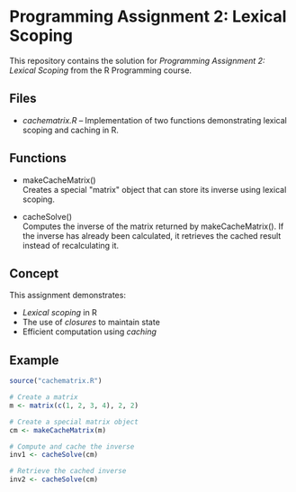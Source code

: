 # Programming Assignment 2: Lexical Scoping

This repository contains the solution for *Programming Assignment 2: Lexical Scoping* from the R Programming course.

## Files
- *cachematrix.R* – Implementation of two functions demonstrating lexical scoping and caching in R.

## Functions
- makeCacheMatrix()  
  Creates a special "matrix" object that can store its inverse using lexical scoping.  

- cacheSolve()  
  Computes the inverse of the matrix returned by makeCacheMatrix(). If the inverse has already been calculated, it retrieves the cached result instead of recalculating it.

## Concept
This assignment demonstrates:
- *Lexical scoping* in R  
- The use of *closures* to maintain state  
- Efficient computation using *caching*  

## Example
```R
source("cachematrix.R")

# Create a matrix
m <- matrix(c(1, 2, 3, 4), 2, 2)

# Create a special matrix object
cm <- makeCacheMatrix(m)

# Compute and cache the inverse
inv1 <- cacheSolve(cm)

# Retrieve the cached inverse
inv2 <- cacheSolve(cm)
